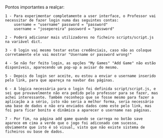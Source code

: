 Pontos importantes a realçar:

    1 - Para experimentar completamente a user interface, o Professor vai necessitar de fazer login numa das seguintes contas:
        username = "username" password = "password"
        username = "josepereira" password = "password"

    2 - Poderá adicionar mais utilizadores no ficheiro scripts/script.js na variável dict.

    3 - O login vai mesmo testar estas credênciais, caso não as coloque corretamente ele vai mostrar "Username or password wrong!"

    4 - Se não for feito login, as opções "My Games" "Add Game" não estão disponíveis, aparecendo um pop-up a avisar do mesmo. 

    5 - Depois do login ser aceite, eu estou a enviar o username inserido pelo link, para que apareça na navbar das páginas.

    6 - A lógica necessária para o login foi definida script/script.js, e sei que provavelmente não era pedido pelo professor para se fazer, mas achei interessante. Também reconheço que se fosse mesmo para fazer a aplicação a a sério, isto não seria a melhor forma, seria necessário uma base de dados e não era enviados dados como este pelo link, mas foi para ficar bonito e dinâmico a aparecer o username nas páginas.

    7 - Por fim, na página add game quando se carrega no botão save aparece em cima a verde que o jogo foi adiconado com sucesso, obviamente que isto é só visual, visto que não existe sistema de ficheiros ou base de dados.